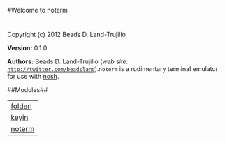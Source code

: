 

#Welcome to noterm#


Copyright (c) 2012 Beads D. Land-Trujillo

__Version:__ 0.1.0

__Authors:__ Beads D. Land-Trujillo (_web site:_ [`http://twitter.com/beadsland`](http://twitter.com/beadsland)).`noterm` is a rudimentary terminal emulator for use with
[nosh](http://github.com/beadsland/nosh).

##Modules##


<table width="100%" border="0" summary="list of modules">
<tr><td><a href="http://github.com/beadsland/noterm/blob/master/doc/folderl.md" class="module">folderl</a></td></tr>
<tr><td><a href="http://github.com/beadsland/noterm/blob/master/doc/keyin.md" class="module">keyin</a></td></tr>
<tr><td><a href="http://github.com/beadsland/noterm/blob/master/doc/noterm.md" class="module">noterm</a></td></tr></table>

